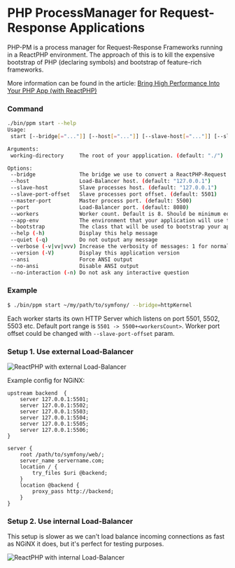 PHP ProcessManager for Request-Response Applications
====================================================

PHP-PM is a process manager for Request-Response Frameworks running in a ReactPHP environment.
The approach of this is to kill the expensive bootstrap of PHP (declaring symbols) and bootstrap of feature-rich frameworks.

More information can be found in the article: [Bring High Performance Into Your PHP App (with ReactPHP)](http://marcjschmidt.de/blog/2014/02/08/php-high-performance.html)

### Command

```bash
./bin/ppm start --help
Usage:
 start [--bridge[="..."]] [--host[="..."]] [--slave-host[="..."]] [--slave-port-offset[="..."]] [--master-port[="..."]] [--port[="..."]] [--workers[="..."]] [--app-env[="..."]] [--bootstrap[="..."]] [working-directory]

Arguments:
 working-directory     The root of your appplication. (default: "./")

Options:
 --bridge              The bridge we use to convert a ReactPHP-Request to your target framework. (default: "HttpKernel")
 --host                Load-Balancer host. (default: "127.0.0.1")
 --slave-host          Slave processes host. (default: "127.0.0.1")
 --slave-port-offset   Slave processes port offset. (default: 5501)
 --master-port         Master process port. (default: 5500)
 --port                Load-Balancer port. (default: 8080)
 --workers             Worker count. Default is 8. Should be minimum equal to the number of CPU cores. (default: 8)
 --app-env             The environment that your application will use to bootstrap (if any) (default: "dev")
 --bootstrap           The class that will be used to bootstrap your application (default: "PHPPM\\Bootstraps\\Symfony")
 --help (-h)           Display this help message
 --quiet (-q)          Do not output any message
 --verbose (-v|vv|vvv) Increase the verbosity of messages: 1 for normal output, 2 for more verbose output and 3 for debug
 --version (-V)        Display this application version
 --ansi                Force ANSI output
 --no-ansi             Disable ANSI output
 --no-interaction (-n) Do not ask any interactive question
```

### Example

```bash
$ ./bin/ppm start ~/my/path/to/symfony/ --bridge=httpKernel
```

Each worker starts its own HTTP Server which listens on port 5501, 5502, 5503 etc. Default port range is `5501 -> 5500+<workersCount>`.
Worker port offset could be changed with `--slave-port-offset` param.

### Setup 1. Use external Load-Balancer

![ReactPHP with external Load-Balancer](doc/reactphp-external-balancer.jpg)

Example config for NGiNX:

```nginx
upstream backend  {
    server 127.0.0.1:5501;
    server 127.0.0.1:5502;
    server 127.0.0.1:5503;
    server 127.0.0.1:5504;
    server 127.0.0.1:5505;
    server 127.0.0.1:5506;
}

server {
    root /path/to/symfony/web/;
    server_name servername.com;
    location / {
        try_files $uri @backend;
    }
    location @backend {
        proxy_pass http://backend;
    }
}
```

### Setup 2. Use internal Load-Balancer

This setup is slower as we can't load balance incoming connections as fast as NGiNX it does,
but it's perfect for testing purposes.

![ReactPHP with internal Load-Balancer](doc/reactphp-internal-balancer.jpg)
